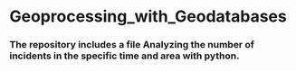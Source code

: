 # Geoprocessing_with_Geodatabases
### The repository includes a file Analyzing the number of incidents in the specific time and area with python. 
